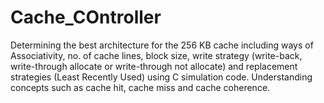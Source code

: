 # Cache_COntroller
Determining the best architecture for the 256 KB cache including ways of Associativity, no. of cache lines, block size, write strategy (write-back, write-through allocate or write-through not allocate) and replacement strategies (Least Recently Used) using C simulation code.
Understanding concepts such as cache hit, cache miss and cache coherence.
